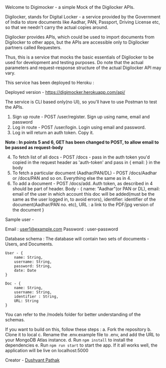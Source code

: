 Welcome to Digimocker - a simple Mock of the Digilocker APIs.

Digilocker, stands for Digital Locker - a service provided by the Government of India to store documents like Aadhar, PAN, Passport, Driving License etc, so that we needn't carry the actual copies around.

Digilocker provides APIs, which could be used to import documents from Digilocker to other apps, but the APIs are accessible only to Digilocker partners called Requesters.

Thus, this is a service that mocks the basic essentials of Digilocker to be used for development and testing purposes. Do note that the actual parameters and request-response structure of the actual Digilocker API may vary. 

This service has been deployed to Heroku : 

Deployed version - https://digimocker.herokuapp.com/api/

The service is CLI based only(no UI), so you'll have to use Postman to test the APIs.

1. Sign up route - POST /user/register. Sign up using name, email and password
2. Log in route - POST /user/login. Login using email and password.
3. Log in will return an auth token. Copy it.

**Note : In points 5 and 6, GET has been changed to POST, to allow email to be passed as request-body**

4. To fetch list of all docs - POST /docs - pass in the auth token you'd copied in the request header as 'auth-token' and pass in { email: <your-login-email> } in the body
5. To fetch a particular document (Aadhar/PAN/DL) - POST /docs/Aadhar or /docs/PAN and so on. Everything else the same as in 4.
6. To add a document - POST /docs/add. Auth token, as described in 4 should be part of header. Body - 
{
    name: "Aadhar"(or PAN or DL),
    email: email of the user in which account this doc will be added(must be the same as the user logged in, to avoid errors),
    identifier: identifier of the document(Aadhar/PAN no. etc),
    URL : a link to the PDF/jpg version of the document
}

Sample user - 

Email : user1@example.com
Password : user-password

Database schema : 
    The database will contain two sets of documents - Users, and Documents.
    
    User - {
        name: String,
        username: String,
        password: String,
        date: Date
    }

    Doc - {
        name: String,
        username: String,
        identifier : String,
        URL: String
    }
    
You can refer to the /models folder for better understanding of the schemas.

If you want to build on this, follow these steps : 
    a. Fork the repository
    b. Clone it to local
    c. Rename the .env.example file to .env, and add the URL to your MongoDB Atlas instance.
    d. Run `npm install` to install the dependencies
    e. Run `npm run start` to start the app. If it all works well, the application will be live on localhost:5000


Creator - [Dushyant Pathak](mailto:dushyant.pathak@crio-users.in)

